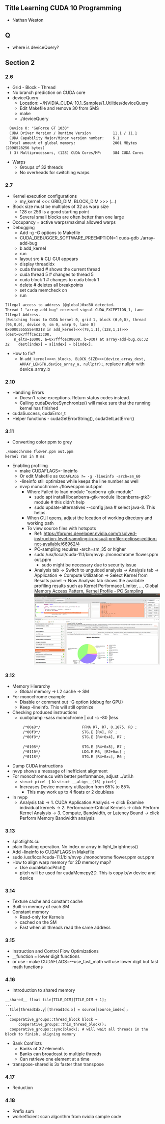 ## Title Learning CUDA 10 Programming
- Nathan Weston

## Q
- where is deviceQuery?

## Section 2
### 2.6
- Grid - Block - Thread
- No branch prediction on CUDA core
- deviceQuery
  - Location: ~/NVIDIA_CUDA-10.1_Samples/1_Utilities/deviceQuery
  - Edit Makefile and remove 30 from SMS
  - make
  - ./deviceQuery
```
  Device 0: "GeForce GT 1030"
  CUDA Driver Version / Runtime Version          11.1 / 11.1
  CUDA Capability Major/Minor version number:    6.1
  Total amount of global memory:                 2001 MBytes (2098528256 bytes)
  ( 3) Multiprocessors, (128) CUDA Cores/MP:     384 CUDA Cores
```
- Warps
  - Groups of 32 threads
  - No overheads for switching warps

### 2.7
- Kernel execution configurations
  - my_kernel <<< GRID_DIM, BLOCK_DIM >>> (...)
- Block size must be multiples of 32 as warp size
  - 128 or 256 is a good starting point
  - Several small blocks are often better than one large
- Occupancy = active warps/maximul allowed warps
- Debugging
  - Add -g -G options to Makefile
  - CUDA_DEBUGGER_SOFTWARE_PREEMPTION=1 cuda-gdb ./array-add-bug
  - b add_kernel
  - run
  - layout src # CLI GUI appears
  - display threadIdx
  - cuda thread # shows the current thread
  - cuda thread 5  # changes to thread 5
  - cuda block 1  # changes to cuda block 1
  - delete # deletes all breakpoints
  - set cuda memcheck on
  - run
```
Illegal access to address (@global)0xd80 detected.
Thread 1 "array-add-bug" received signal CUDA_EXCEPTION_1, Lane Illegal Address.
[Switching focus to CUDA kernel 0, grid 1, block (6,0,0), thread (96,0,0), device 0, sm 0, warp 9, lane 0]
0x0000555555e40218 in add_kernel<<<(79,1,1),(128,1,1)>>> (dest=0x7fffcec13c00,
    n_elts=10000, a=0x7fffcec00000, b=0x0) at array-add-bug.cu:32
32	  dest[index] = a[index] + b[index];
```
- How to fix?
  - In `add_kernel<<<n_blocks, BLOCK_SIZE>>>(device_array_dest, ARRAY_LENGTH,device_array_a, nullptr);`, replace nullptr with device_array_b

### 2.10
- Handling Errors
  - Doesn't raise exceptions. Return status codes instead.
  - Calling cudaDeviceSynchronize() will make sure that the running kernel has finished
- cudaSuccess, cudaError_t
- Helper functions - cudaGetErrorString(), cudaGetLastError()

### 3.11
- Converting color ppm to grey
```
./monochrome flower.ppm out.ppm
kernel ran in 0 ms
```
- Enabling profiling
  - make CUDAFLAGS=-lineinfo
  - Or edit Makefile as `CUDAFLAGS ?= -g -lineinfo -arch=sm_60`
  - -lineinfo still optimizes while keeps the line number as well
  - nvvp monochrome ./flower.ppm out.ppm
    - When: Failed to load module "canberra-gtk-module"
      - sudo apt install libcanberra-gtk-module libcanberra-gtk3-module # this didn't help
      - sudo update-alternatives --config java # select java-8. This helps.
    - When GUI opens, adjust the location of working directory and working path
    - To view source files with hotspots
      - Ref: https://forums.developer.nvidia.com/t/solved-instruction-level-sampling-in-visual-profiler-eclipse-edition-not-available/66962/4
      - PC-sampling requires -arch=sm_35 or higher
      - sudo /usr/local/cuda-11.1/bin/nvvp  ./monochrome  flower.ppm  out.ppm
        - sudo might be necessary due to security issue
      - Analysis tab -> Switch to unguided analysis -> Analysis tab -> Application -> Compute Utilization -> Select Kernel from Results panel -> Now Analysis tab shows the available profiling results such as Kernel Performace Limiter, ..., Global Memory Access Pattern, Kernel Profile - PC Sampling
![Snapshot of nvvp](./nvpp_snapshot.png)

### 3.12
- Memory Hierarchy
  -  Global memory -> L2 cache -> SM
- For monochrome example
  - Disable or comment out -G option (debug for GPU)
  - Keep -lineinfo. This will still optimize
- Checking produced instructions
  - cuobjdump -sass monochrome | cut -c -80 |less
```                  
        /*00e8*/                   FFMA R7, R7, 0.1875, R0 ;                    
        /*00f0*/                   STG.E [R4], R7 ;                             
        /*00f8*/                   STG.E [R4+0x4], R7 ;                         

        /*0108*/                   STG.E [R4+0x8], R7 ;                         
        /*0110*/                   LDG.E R6, [R2+0xc] ;                         
        /*0118*/                   STG.E [R4+0xc], R6 ;            
```
  - Dump CUDA instructions
  - nvvp shows a message of inefficient alignment
- For monochrome.cu with better performance, adjust ../util.h
  - `struct pixel {` to `struct __align__(16) pixel{`
  - Increases Device memory utilization from 65% to 85%
    - This may work up to 4 floats or 2 doublesa
- In nvpp
  - Analysis tab -> 1. CUDA Application Analysis -> click Examine individual kernels -> 2. Performance-Critical Kernels -> click Perform Kernel Analysis -> 3. Compute, Bandwidth, or Latency Bound -> click Perform Memory Bandwidth analysis

### 3.13
- splotlights.cu
- plain floating operation. No index or array in light_brightness()
- Add -lineinfo to CUDAFLAGS in Makefile
- sudo /usr/local/cuda-11.1/bin/nvvp  ./monochrome  flower.ppm  out.ppm
- How to align warp memory for 2D memory map?
  - Use cudaMallocPitch()
  - pitch will be used for cudaMemcpy2D. This is copy b/w device and device

### 3.14
- Texture cache and constant cache
- Built-in memory of each SM
- Constant memory
  - Read-only for Kernels
  - cached on the SM
  - Fast when all threads read the same address

### 3.15
- Instruction and Control Flow Optimizations
- __function = lower digit functions
- or use : make CUDAFLAGS=--use_fast_math will use lower digit but fast math functions

### 4.16
- Introduction to shared memory
```
__shared__ float tile[TILE_DIM][TILE_DIM + 1];
...
  tile[threadIdx.y][threadIdx.x] = source[source_index];
...
  cooperative_groups::thread_block block =
      cooperative_groups::this_thread_block();
  cooperative_groups::sync(block); # will wait all threads in the block to finish, aligning memory
```
- Bank Conflicts
  - Banks of 32 elements
  - Banks can broadcast to multiple threads
  - Can retrieve one element at a time
- transpose-shared is 3x faster than transpose

### 4.17
- Reduction

### 4.18
- Prefix sum
- workefficient scan algorithm from nvidia sample code
